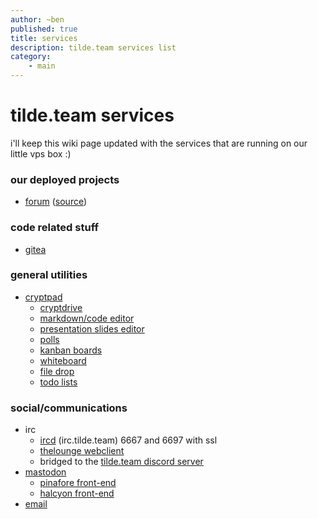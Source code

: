 ```yaml
---
author: ~ben
published: true
title: services
description: tilde.team services list
category: 
    - main
---
```


# tilde.team services

i'll keep this wiki page updated with the services that are running on our little vps box :)


### our deployed projects

* [forum](https://forum.tilde.team) ([source](https://git.tilde.team/meta/forum))


### code related stuff

* [gitea](https://git.tilde.team/)


### general utilities

* [cryptpad](https://pad.tilde.team)
    - [cryptdrive](https://pad.tilde.team/drive/)
    - [markdown/code editor](https://pad.tilde.team/code/)
    - [presentation slides editor](https://pad.tilde.team/slides/)
    - [polls](https://pad.tilde.team/poll/)
    - [kanban boards](https://pad.tilde.team/kanban/)
    - [whiteboard](https://pad.tilde.team/whiteboard/)
    - [file drop](https://pad.tilde.team/file/)
    - [todo lists](https://pad.tilde.team/todo/)


### social/communications

* irc
    - [ircd](https://tilde.team/wiki/?page=irc) (irc.tilde.team) 6667 and 6697 with ssl
    - [thelounge webclient](https://irc.tilde.team)
    - bridged to the [tilde.team discord server](https://tilde.team/discord/)
* [mastodon](https://tilde.zone)
    - [pinafore front-end](https://pinafore.tilde.team)
    - [halcyon front-end](https://halcyon.tilde.team)
* [email](?page=email)
